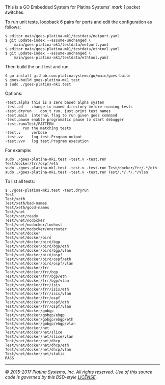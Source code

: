 This is a GO Embedded System for Platina Systems' *mark 1* packet switches.

To run unit tests, loopback 6 pairs for ports and edit the configuration
as follows:
```console
$ editor main/goes-platina-mk1/testdata/netport.yaml
$ git update-index --assume-unchanged \
	main/goes-platina-mk1/testdata/netport.yaml
$ editor main/goes-platina-mk1/testdata/ethtool.yaml
$ git update-index --assume-unchanged \
	main/goes-platina-mk1/testdata/ethtool.yaml
```

Then build the unit test and run.
```console
$ go install github.com:platinasystems/go/main/goes-build
$ goes-build goes-platina-mk1.test
$ sudo ./goes-platina-mk1.test
```

Options:
```console
-test.alpha	this is a zero based alpha system
-test.cd	change to named directory before running tests
-test.dryrun	don't run, just print test names
-test.main	internal flag to run given goes command
-test.pause	enable progromatic pause to start debugger
-test.run=Test/PATTERN
		run the matching tests
-test.v		verbose
-test.vv	log test.Program output
-test.vvv	log test.Program execution
```

For example:
```console
sudo ./goes-platina-mk1.test -test.v -test.run Test/docker/frr/ospf/eth
sudo ./goes-platina-mk1.test -test.v -test.run Test/docker/frr/.*/eth
sudo ./goes-platina-mk1.test -test.v -test.run Test/.*/.*/.*/vlan
```

To list all tests:
```console
$ ./goes-platina-mk1.test -test.dryrun
Test
Test/xeth
Test/xeth/bad-names
Test/xeth/good-names
Test/vnet
Test/vnet/ready
Test/vnet/nodocker
Test/vnet/nodocker/twohost
Test/vnet/nodocker/onerouter
Test/vnet/docker
Test/vnet/docker/bird
Test/vnet/docker/bird/bgp
Test/vnet/docker/bird/bgp/eth
Test/vnet/docker/bird/bgp/vlan
Test/vnet/docker/bird/ospf
Test/vnet/docker/bird/ospf/eth
Test/vnet/docker/bird/ospf/vlan
Test/vnet/docker/frr
Test/vnet/docker/frr/bgp
Test/vnet/docker/frr/bgp/eth
Test/vnet/docker/frr/bgp/vlan
Test/vnet/docker/frr/isis
Test/vnet/docker/frr/isis/eth
Test/vnet/docker/frr/isis/vlan
Test/vnet/docker/frr/ospf
Test/vnet/docker/frr/ospf/eth
Test/vnet/docker/frr/ospf/vlan
Test/vnet/docker/gobgp
Test/vnet/docker/gobgp/ebgp
Test/vnet/docker/gobgp/ebgp/eth
Test/vnet/docker/gobgp/ebgp/vlan
Test/vnet/docker/net
Test/vnet/docker/net/slice
Test/vnet/docker/net/slice/vlan
Test/vnet/docker/net/dhcp
Test/vnet/docker/net/dhcp/eth
Test/vnet/docker/net/dhcp/vlan
Test/vnet/docker/net/static
PASS
```
---

*&copy; 2015-2017 Platina Systems, Inc. All rights reserved.
Use of this source code is governed by this BSD-style [LICENSE].*

[LICENSE]: LICENSE

